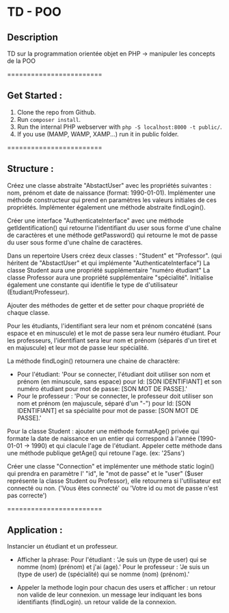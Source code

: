 # TD - POO


## Description

TD sur la programmation orientée objet en PHP -> manipuler les concepts de la POO

========================

## Get Started :

1. Clone the repo from Github.
2. Run `composer install`.
3. Run the internal PHP webserver with `php -S localhost:8000 -t public/`.
4. If you use (MAMP, WAMP, XAMP...) run it in public folder.

========================

## Structure :

Créez une classe abstraite "AbstactUser" avec les propriétés suivantes : nom, prénom et date de naissance (format: 1990-01-01). 
Implémenter une méthode constructeur qui prend en paramètres les valeurs initiales de ces propriétés.
Implémenter également une méthode abstraite findLogin().


Créer une interface "AuthenticateInterface" avec une méthode getIdentification() qui retourne l'identifiant du user sous forme d'une chaîne de caractères et une méthode getPassword() qui retourne le mot de passe du user sous forme d'une chaîne de caractères.


Dans un repertoire Users créez deux classes : "Student" et "Professor". (qui héritent de "AbstactUser" et qui implémente "AuthenticateInterface")
La classe Student aura une propriété supplémentaire "numéro étudiant" 
La classe Professor aura une propriété supplémentaire "spécialité". 
Initialise également une constante qui identifie le type de d'utilisateur (Etudiant/Professeur).

Ajouter des méthodes de getter et de setter pour chaque propriété de chaque classe. 

Pour les étudiants, l'identifiant sera leur nom et prénom concaténé (sans espace et en minuscule) et le mot de passe sera leur numéro étudiant. 
Pour les professeurs, l'identifiant sera leur nom et prénom (séparés d'un tiret et en majuscule) et leur mot de passe leur spécialité.

La méthode findLogin() retournera une chaine de charactère:
- Pour l'étudiant: 'Pour se connecter, l'étudiant doit utiliser son nom et prénom (en minuscule, sans espace) pour Id: [SON IDENTIFIANT] et son numéro étudiant pour mot de passe: [SON MOT DE PASSE].'
- Pour le professeur : 'Pour se connecter, le professeur doit utiliser son nom et prénom (en majuscule, séparé d'un "-") pour Id: [SON IDENTIFIANT] et sa spécialité pour mot de passe: [SON MOT DE PASSE].'

Pour la classe Student : ajouter une méthode formatAge() privée qui formate la date de naissance en un entier qui correspond à l'année (1990-01-01 -> 1990) et qui clacule l'age de l'étudiant.
Appeler cette méthode dans une méthode publique getAge() qui retoune l'age. (ex: '25ans')


Créer une classe "Connection" et implémenter une méthode static login() qui prendra en paramètre l' "id", le "mot de passe" et le "user" ($user représente la classe Student ou Professor), elle retournera si l'utilisateur est connecté ou non. ('Vous êtes connecté' ou 'Votre id ou mot de passe n'est pas correcte')


========================

## Application :

Instancier un étudiant et un professeur.

- Afficher la phrase: 
    Pour l'étudiant : 'Je suis un (type de user) qui se nomme (nom) (prénom) et j'ai (age).'
    Pour le professeur : 'Je suis un (type de user) de (spécialité) qui se nomme (nom) (prénom).'

- Appeler la methode login pour chacun des users et afficher :
    un retour non valide de leur connexion.
    un message leur indiquant les bons identifiants (findLogin).
    un retour valide de la connexion.